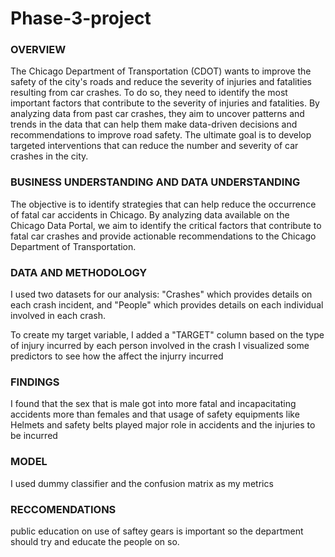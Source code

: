 # Phase-3-project
### OVERVIEW

The Chicago Department of Transportation (CDOT) wants to improve the safety of the city's roads and reduce the severity of injuries and fatalities resulting from car crashes. To do so, they need to identify the most important factors that contribute to the severity of injuries and fatalities. By analyzing data from past car crashes, they aim to uncover patterns and trends in the data that can help them make data-driven decisions and recommendations to improve road safety. The ultimate goal is to develop targeted interventions that can reduce the number and severity of car crashes in the city.

### BUSINESS UNDERSTANDING AND DATA UNDERSTANDING

The objective is to identify strategies that can help reduce the occurrence of fatal car accidents in Chicago. By analyzing data available on the Chicago Data Portal, we aim to identify the critical factors that contribute to fatal car crashes and provide actionable recommendations to the Chicago Department of Transportation.

### DATA AND METHODOLOGY

I used two datasets for our analysis: "Crashes" which provides details on each crash incident, and "People" which provides details on each individual involved in each crash.

To create my target variable, I added a "TARGET" column based on the type of injury incurred by each person involved in the crash
I visualized some predictors to see how the affect the injurry incurred


### FINDINGS
I found that the sex that is male got into more fatal and incapacitating accidents more than females and that usage of safety equipments like Helmets and safety belts played  major role in accidents and the injuries to be incurred

### MODEL
 I used dummy classifier and the confusion matrix as my metrics
 
 ### RECCOMENDATIONS
 
 public education on use of saftey gears is important so the department should try and educate the people on so.